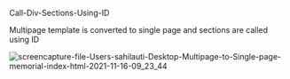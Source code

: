 Call-Div-Sections-Using-ID


Multipage template is converted to single page and sections are called using ID


![screencapture-file-Users-sahilauti-Desktop-Multipage-to-Single-page-memorial-index-html-2021-11-16-09_23_44](https://user-images.githubusercontent.com/84033261/141899637-8b4a5f43-29a4-4a42-917c-6bdc24088e73.png)
